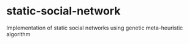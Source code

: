 # static-social-network
Implementation of static social networks using genetic meta-heuristic algorithm
